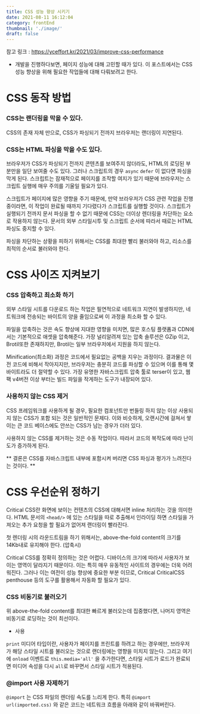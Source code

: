```yaml
---
title: CSS 성능 향상 시키기
date: 2021-08-11 16:12:04
category: frontEnd
thumbnail: './image/'
draft: false
---
```


참고 링크 : https://yceffort.kr/2021/03/improve-css-performance

- 개발을 진행하다보면, 페이지 성능에 대해 고민할 때가 있다. 이 포스트에서는 CSS 성능 향상을 위해 필요한 작업들에 대해 다뤄보려고 한다. 

# CSS 동작 방법

### CSS는 랜더링을 막을 수 있다. 

CSS의 존재 자체 만으로, CSS가 파싱되기 전까지 브라우저는 랜더링이 지연된다. 

### CSS는 HTML 파싱을 막을 수도 있다. 

브라우저가 CSS가 파싱되기 전까지 콘텐츠를 보여주지 않더라도, HTML의 로딩된 부분만을 일단 보여줄 수도 있다. 그러나 스크립트의 경우 `async` `defer` 이 없다면 파싱을 막게 된다. 스크립트는 잠재적으로 페이지를 조작할 여지가 있기 때문에 브라우저는 스크립트 실행에 매우 주의를 기울일 필요가 있다.

스크립트가 페이지에 많은 영향을 주기 때문에, 만약 브라우저가 CSS 관련 작업을 진행중이라면, 이 작업이 완료될 때까지 기다렸다가 스크립트를 실행할 것이다. 스크립트가 실행되기 전까지 문서 파싱을 할 수 없기 때문에 CSS는 더이상 렌더링을 차단하는 요소로 작용하지 않는다. 문서의 외부 스타일시투 및 스크립트 순서에 따라서 때로는 HTML 파싱도 중지할 수 있다. 

파싱을 차단하는 상황을 피하기 위해서는 CSS를 최대한 빨리 불러와야 하고, 리소스를 최적의 순서로 불러와야 한다. 

# CSS 사이즈 지켜보기

### CSS 압축하고 최소화 하기

외부 스타일 시트를 다운로드 하는 작업은 필연적으로 네트워크 지연이 발생하지만, 네트워크에 전송되는 바이트의 양을 줄임으로써 이 과정을 최소화 할 수 있다. 

파일을 압축하는 것은 속도 향상에 지대한 영향을 미치면, 많은 호스팅 플랫폼과 CDN에서는 기본적으로 애셋을 압축해준다. 가장 널리알려져 있는 압축 솔루션은 GZip 이고, Brotil또한 존재하지만, Brotil는 일부 브라우저에서 지원을 하지 않는다. 

Minification(최소화) 과정은 코드에서 필요없는 공백을 지우는 과정이다. 결과물은 이전 코드에 비해서 작아지지만, 브라우저는 충분히 코드를 파싱할 수 있으며 이를 통해 몇 바이트라도 더 절약할 수 있다. 가장 유명한 자바스크립트 압축 툴로 terser이 있고, 웹팩 v4버전 이상 부터는 빌드 파일을 작게하는 도구가 내장되어 있다. 

### 사용하지 않는 CSS 제거

CSS 프레임워크를 사용하게 될 경우, 필요한 컴포넌트만 번들링 하지 않는 이상 사용되지 않는 CSS가 포함 되는 것은 일반적인 문제다. 이와 비슷하게, 오랜시간에 걸쳐서 쌓이는 큰 코드 베이스에도 안쓰는 CSS가 남는 경우가 더러 있다. 

사용하지 않는 CSS를 제거하는 것은 수동 작업이다. 따라서 코드의 복작도에 따라 난이도가 증가하게 된다. 

** 결론은 CSS를 자바스크립트 내부에 포함시켜 버리면 CSS 파싱과 평가가 느려진다는 것이다. **

# CSS 우선순위 정하기 

Critical CSS란 화면에 보이는 컨텐츠의 CSS에 대해서면 inline 처리하는 것을 의미한다. HTML 문서의 `<head/>` 에 있는 스타일을 따로 추출해서 인라이딩 하면 스타일을 가져오는 추가 요청을 할 필요가 없어져 랜더링이 빨라진다. 

첫 렌더링 시의 라운드트림을 하기 위해서는, above-the-fold content의 크기를 14Kb내로 유지해야 한다. (압축시)

Critical CSS를 정확히 정의하는 것은 어렵다. 디바이스의 크기에 따라서 사용자가 보이는 영역이 달라지기 때문이다. 이는 특히 매우 유동적인 사이트의 경우에는 더욱 어려워진다. 그러나 이는 여전이 성능 향상에 중요한 부분 이므로, Critical CriticalCSS penthouse 등의 도구를 활용해서 자동화 할 필요가 있다. 

### CSS 비동기로 불러오기

위 above-the-fold content를 최대한 빠르게 불러오는데 집중했다면, 나머지 영역은 비동기로 로딩하는 것이 최선이다. 
 - <link .../> 사용

`print` 미디어 타입이란, 사용자가 페이지를 프린트를 하려고 하는 경우에만, 브라우저가 해당 스타일 시트를 불러오는 것으로 랜더링에는 영향을 미치지 않는다. 그리고 여기에 `onload` 이벤트로 `this.media='all'` 을 추가한다면, 스타일 시트가 로드가 완료되면 미디어 속성을 다시 `all`로 바꾸면서 스타일 시트가 적용된다. 

### @import 사용 자제하기

`@import` 는 CSS 파일의 렌더링 속도를 느리게 한다. 특히 `@import url(imported.css)` 와 같은 코드는 네트워크 흐름을 아래와 같이 바꿔버린다. 
